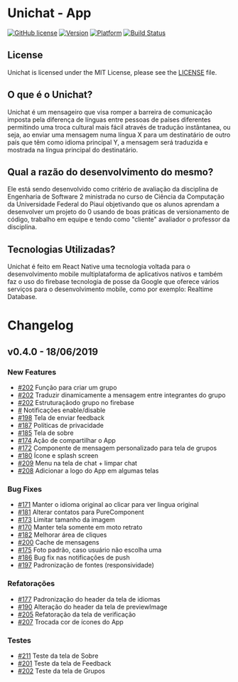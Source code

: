 # Unichat - App

[![GitHub license](https://img.shields.io/badge/license-MIT-blue.svg)]()
[![Version](https://img.shields.io/badge/Version-1.0-blue.svg)]()
[![Platform](https://img.shields.io/badge/React%20Native-App-green.svg)]()
[![Build Status](https://travis-ci.org/ES2-UFPI/Unichat.svg?branch=master)](https://travis-ci.org/ES2-UFPI/Unichat)

## License

Unichat is licensed under the MIT License, please see the [LICENSE](LICENSE) file.

## O que é o Unichat?

Unichat é um mensageiro que visa romper a barreira de comunicação imposta pela diferença de línguas entre pessoas de países diferentes permitindo uma troca cultural mais fácil através de tradução instântanea, ou seja, ao enviar uma mensagem numa língua X para um destinatário de outro país que têm como idioma principal Y, a mensagem será traduzida e mostrada na língua principal do destinatário.

## Qual a razão do desenvolvimento do mesmo?

Ele está sendo desenvolvido como critério de avaliação da disciplina de Engenharia de Software 2 ministrada no curso de Ciência da Computação da Universidade Federal do Piauí objetivando que os alunos aprendam a desenvolver um projeto do 0 usando de boas práticas de versionamento de código, trabalho em equipe e tendo como "cliente" avaliador o professor da disciplina.

## Tecnologias Utilizadas?

Unichat é feito em React Native uma tecnologia voltada para o desenvolvimento mobile multiplataforma de aplicativos nativos e também faz o uso do firebase tecnologia de posse da Google que oferece vários serviços para o desenvolvimento mobile, como por exemplo: Realtime Database.

# Changelog

## v0.4.0 - 18/06/2019

### New Features

- [#202](https://github.com/ES2-UFPI/Unichat/pull/202) Função para criar um grupo
- [#202](https://github.com/ES2-UFPI/Unichat/pull/202) Traduzir dinamicamente a mensagem entre integrantes do grupo
- [#202](https://github.com/ES2-UFPI/Unichat/pull/202) Estruturaçãodo grupo no firebase
- [#](https://github.com/ES2-UFPI/Unichat/pull/169) Notificações enable/disable
- [#198](https://github.com/ES2-UFPI/Unichat/pull/198) Tela de enviar feedback
- [#187](https://github.com/ES2-UFPI/Unichat/pull/187) Políticas de privacidade
- [#185](https://github.com/ES2-UFPI/Unichat/pull/185) Tela de sobre
- [#174](https://github.com/ES2-UFPI/Unichat/pull/174) Ação de compartilhar o App
- [#172](https://github.com/ES2-UFPI/Unichat/pull/172) Componente de mensagem personalizado para tela de grupos
- [#180](https://github.com/ES2-UFPI/Unichat/pull/180) Ícone e splash screen
- [#209](https://github.com/ES2-UFPI/Unichat/pull/209) Menu na tela de chat + limpar chat
- [#208](https://github.com/ES2-UFPI/Unichat/pull/208) Adicionar a logo do App em algumas telas

### Bug Fixes

- [#171](https://github.com/ES2-UFPI/Unichat/pull/171) Manter o idioma original ao clicar para ver lingua original
- [#181](https://github.com/ES2-UFPI/Unichat/pull/181) Alterar contatos para PureComponent
- [#173](https://github.com/ES2-UFPI/Unichat/pull/173) Limitar tamanho da imagem
- [#170](https://github.com/ES2-UFPI/Unichat/pull/170) Manter tela somente em moto retrato
- [#182](https://github.com/ES2-UFPI/Unichat/pull/182) Melhorar área de cliques
- [#200](https://github.com/ES2-UFPI/Unichat/pull/200) Cache de mensagens
- [#175](https://github.com/ES2-UFPI/Unichat/pull/175) Foto padrão, caso usuário não escolha uma
- [#186](https://github.com/ES2-UFPI/Unichat/pull/186) Bug fix nas notificações de push
- [#197](https://github.com/ES2-UFPI/Unichat/pull/197) Padronização de fontes (responsividade)

### Refatorações

- [#177](https://github.com/ES2-UFPI/Unichat/pull/177) Padronização do header da tela de idiomas
- [#190](https://github.com/ES2-UFPI/Unichat/pull/190) Alteração do header da tela de previewImage
- [#205](https://github.com/ES2-UFPI/Unichat/pull/205) Refatoração da tela de verificação
- [#207](https://github.com/ES2-UFPI/Unichat/pull/207) Trocada cor de ícones do App

### Testes

- [#211](https://github.com/ES2-UFPI/Unichat/pull/211) Teste da tela de Sobre
- [#201](https://github.com/ES2-UFPI/Unichat/pull/201) Teste da tela de Feedback
- [#202](https://github.com/ES2-UFPI/Unichat/pull/202) Teste da tela de Grupos
